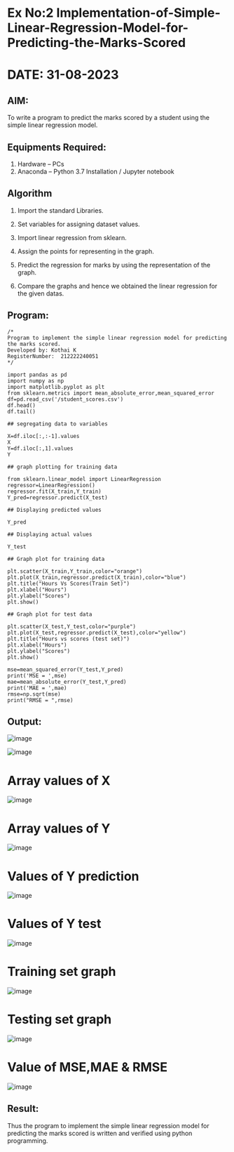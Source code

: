 # Ex No:2    Implementation-of-Simple-Linear-Regression-Model-for-Predicting-the-Marks-Scored
# DATE: 31-08-2023
## AIM:
  To write a program to predict the marks scored by a student using the simple linear regression model.

## Equipments Required:
  1. Hardware – PCs
  2. Anaconda – Python 3.7 Installation / Jupyter notebook

## Algorithm
  1. Import the standard Libraries.

  2. Set variables for assigning dataset values.

  3. Import linear regression from sklearn.

  4. Assign the points for representing in the graph.

  5. Predict the regression for marks by using the representation of the graph.

  6. Compare the graphs and hence we obtained the linear regression for the given datas.


## Program:
```
/*
Program to implement the simple linear regression model for predicting the marks scored.
Developed by: Kothai K
RegisterNumber:  212222240051
*/
```
```
import pandas as pd
import numpy as np
import matplotlib.pyplot as plt
from sklearn.metrics import mean_absolute_error,mean_squared_error
df=pd.read_csv('/student_scores.csv')
df.head()
df.tail()

## segregating data to variables

X=df.iloc[:,:-1].values
X
Y=df.iloc[:,1].values
Y

## graph plotting for training data

from sklearn.linear_model import LinearRegression
regressor=LinearRegression()
regressor.fit(X_train,Y_train)
Y_pred=regressor.predict(X_test)

## Displaying predicted values

Y_pred

## Displaying actual values

Y_test

## Graph plot for training data

plt.scatter(X_train,Y_train,color="orange")
plt.plot(X_train,regressor.predict(X_train),color="blue")
plt.title("Hours Vs Scores(Train Set)")
plt.xlabel("Hours")
plt.ylabel("Scores")
plt.show()

## Graph plot for test data

plt.scatter(X_test,Y_test,color="purple")
plt.plot(X_test,regressor.predict(X_test),color="yellow")
plt.title("Hours vs scores (test set)")
plt.xlabel("Hours")
plt.ylabel("Scores")
plt.show()

mse=mean_squared_error(Y_test,Y_pred)
print('MSE = ',mse)
mae=mean_absolute_error(Y_test,Y_pred)
print('MAE = ',mae)
rmse=np.sqrt(mse)
print("RMSE = ",rmse)

```
## Output:
![image](https://github.com/KothaiKumar/Implementation-of-Simple-Linear-Regression-Model-for-Predicting-the-Marks-Scored/assets/121215739/8005dd99-5a09-4708-aaa2-0869a39e51ad)


![image](https://github.com/KothaiKumar/Implementation-of-Simple-Linear-Regression-Model-for-Predicting-the-Marks-Scored/assets/121215739/64ecbe05-5cd2-4719-8d41-71933e06d3a6)
# Array values of X
![image](https://github.com/KothaiKumar/Implementation-of-Simple-Linear-Regression-Model-for-Predicting-the-Marks-Scored/assets/121215739/bd10a07b-9dfa-4b25-bbd3-0fe8e9c35e01)
# Array values of Y
![image](https://github.com/KothaiKumar/Implementation-of-Simple-Linear-Regression-Model-for-Predicting-the-Marks-Scored/assets/121215739/c04e68b0-f11e-472b-a165-a7a688ad4d3f)
# Values of Y prediction
![image](https://github.com/KothaiKumar/Implementation-of-Simple-Linear-Regression-Model-for-Predicting-the-Marks-Scored/assets/121215739/ad3d2f27-96e5-4e5c-8646-4d0071d68b33)
# Values of Y test
![image](https://github.com/KothaiKumar/Implementation-of-Simple-Linear-Regression-Model-for-Predicting-the-Marks-Scored/assets/121215739/cb0eee3e-046b-4ddd-bdbd-c5e4f0322b4c)
# Training set graph
![image](https://github.com/KothaiKumar/Implementation-of-Simple-Linear-Regression-Model-for-Predicting-the-Marks-Scored/assets/121215739/d4bbb6ea-76d7-4827-aa5a-8196ac72ae83)
# Testing set graph
![image](https://github.com/KothaiKumar/Implementation-of-Simple-Linear-Regression-Model-for-Predicting-the-Marks-Scored/assets/121215739/8b3b3ebc-5020-4f2f-9e76-687a17f1c91c)
# Value of MSE,MAE & RMSE
![image](https://github.com/KothaiKumar/Implementation-of-Simple-Linear-Regression-Model-for-Predicting-the-Marks-Scored/assets/121215739/eab2546b-aa47-4bc6-b359-b8bd6bf5b2ea)



## Result:
Thus the program to implement the simple linear regression model for predicting the marks scored is written and verified using python programming.
